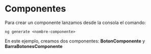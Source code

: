 # Componentes

Para crear un componente lanzamos desde la consola el comando:

`ng generate <nombre-componente>`

En este ejemplo, creamos dos componentes: **BotonComponente** y **BarraBotonesComponente**
